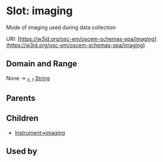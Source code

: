
# Slot: imaging

Mode of imaging used during data collection

URI: [https://w3id.org/osc-em/oscem-schemas-spa/imaging](https://w3id.org/osc-em/oscem-schemas-spa/imaging)


## Domain and Range

None &#8594;  <sub>0..1</sub> [String](types/String.md)

## Parents


## Children

 *  [Instrument➞imaging](Instrument_imaging.md)

## Used by

